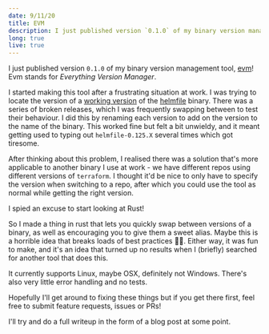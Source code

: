 ```yaml
---
date: 9/11/20
title: EVM
description: I just published version `0.1.0` of my binary version management tool, [evm](https://github.com/CamerAllan/evm)!
long: true
live: true
---
```


I just published version `0.1.0` of my binary version management tool, [evm](https://github.com/CamerAllan/evm)!
Evm stands for *Everything Version Manager*.

I started making this tool after a frustrating situation at work.
I was trying to locate the version of a [working version](https://github.com/roboll/helmfile/releases/tag/v0.125.0) of the [helmfile](https://github.com/roboll/helmfile/tree/master) binary.
There was a series of broken releases, which I was frequently swapping between to test their behaviour.
I did this by renaming each version to add on the version to the name of the binary.
This worked fine but felt a bit unwieldy, and it meant getting used to typing out `helmfile-0.125.X` several times which got tiresome.

After thinking about this problem, I realised there was a solution that's more applicable to another binary I use at work - we have different repos using different versions of `terraform`. 
I thought it'd be nice to only have to specify the version when switching to a repo, after which you could use the tool as normal while getting the right version.

I spied an excuse to start looking at Rust!

So I made a thing in rust that lets you quickly swap between versions of a binary, as well as encouraging you to give them a sweet alias.
Maybe this is a horrible idea that breaks loads of best practices 🤷‍♂️.
Either way, it was fun to make, and it's an idea that turned up no results when I (briefly) searched for another tool that does this.

It currently supports Linux, maybe OSX, definitely not Windows.
There's also very little error handling and no tests.

Hopefully I'll get around to fixing these things but if you get there first, feel free to submit feature requests, issues or PRs!

I'll try and do a full writeup in the form of a blog post at some point.